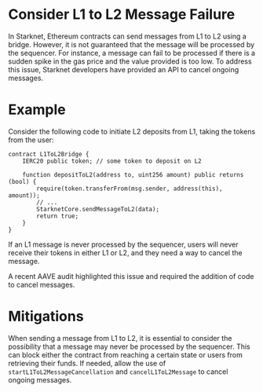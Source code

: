 # Consider L1 to L2 Message Failure

In Starknet, Ethereum contracts can send messages from L1 to L2 using a bridge. However, it is not guaranteed that the message will be processed by the sequencer. For instance, a message can fail to be processed if there is a sudden spike in the gas price and the value provided is too low. To address this issue, Starknet developers have provided an API to cancel ongoing messages.

# Example

Consider the following code to initiate L2 deposits from L1, taking the tokens from the user:

```solidity
contract L1ToL2Bridge {
    IERC20 public token; // some token to deposit on L2

    function depositToL2(address to, uint256 amount) public returns (bool) {
        require(token.transferFrom(msg.sender, address(this), amount));
        // ...
        StarknetCore.sendMessageToL2(data);
        return true;
    }
}
```

If an L1 message is never processed by the sequencer, users will never receive their tokens in either L1 or L2, and they need a way to cancel the message.

A recent AAVE audit highlighted this issue and required the addition of code to cancel messages.

# Mitigations

When sending a message from L1 to L2, it is essential to consider the possibility that a message may never be processed by the sequencer. This can block either the contract from reaching a certain state or users from retrieving their funds. If needed, allow the use of `startL1ToL2MessageCancellation` and `cancelL1ToL2Message` to cancel ongoing messages.
